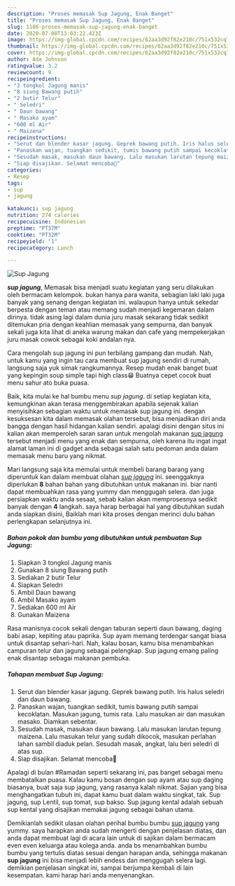 ```yaml
---
description: "Proses memasak Sup Jagung, Enak Banget"
title: "Proses memasak Sup Jagung, Enak Banget"
slug: 1186-proses-memasak-sup-jagung-enak-banget
date: 2020-07-08T13:03:22.423Z
image: https://img-global.cpcdn.com/recipes/62aa3d92f82e210c/751x532cq70/sup-jagung-foto-resep-utama.jpg
thumbnail: https://img-global.cpcdn.com/recipes/62aa3d92f82e210c/751x532cq70/sup-jagung-foto-resep-utama.jpg
cover: https://img-global.cpcdn.com/recipes/62aa3d92f82e210c/751x532cq70/sup-jagung-foto-resep-utama.jpg
author: Ada Johnson
ratingvalue: 3.2
reviewcount: 9
recipeingredient:
- "3 tongkol Jagung manis"
- "8 siung Bawang putih"
- "2 butir Telur"
- " Seledri"
- " Daun bawang"
- " Masako ayam"
- "600 ml Air"
- " Maizena"
recipeinstructions:
- "Serut dan blender kasar jagung. Geprek bawang putih. Iris halus seledri dan daun bawang."
- "Panaskan wajan, tuangkan sedikit, tumis bawang putih sampai kecoklatan. Masukan jagung, tumis rata. Lalu masukan air dan masukan masako. Diamkan sebentar."
- "Sesudah masak, masukan daun bawang. Lalu masukan larutan tepung maizena. Lalu masukan telur yang sudah dikocok, masukan perlahan lahan sambil diaduk pelan. Sesudah masak, angkat, lalu beri seledri di atas sup."
- "Siap disajikan. Selamat mencoba🥰"
categories:
- Resep
tags:
- sup
- jagung

katakunci: sup jagung 
nutrition: 274 calories
recipecuisine: Indonesian
preptime: "PT37M"
cooktime: "PT32M"
recipeyield: "1"
recipecategory: Lunch

---
```



![Sup Jagung](https://img-global.cpcdn.com/recipes/62aa3d92f82e210c/751x532cq70/sup-jagung-foto-resep-utama.jpg)

<b><i>sup jagung</i></b>, Memasak bisa menjadi suatu kegiatan yang seru dilakukan oleh bermacam kelompok. bukan hanya para wanita, sebagian laki laki juga banyak yang senang dengan kegiatan ini. walaupun hanya untuk sekedar berpesta dengan teman atau memang sudah menjadi kegemaran dalam dirinya. tidak asing lagi dalam dunia juru masak sekarang tidak sedikit ditemukan pria dengan keahlian memasak yang sempurna, dan banyak sekali juga kita lihat di aneka warung makan dan cafe yang mempekerjakan juru masak cowok sebagai koki andalan nya.

Cara mengolah sup jagung ini pun terbilang gampang dan mudah. Nah, untuk kamu yang ingin tau cara membuat sup jagung sendiri di rumah, langsung saja yuk simak rangkumannya. Resep mudah enak banget buat yang kepingin soup simple tapi high class😁 Buatnya cepet cocok buat menu sahur ato buka puasa.

Baik, kita mulai ke hal bumbu menu <i>sup jagung</i>. di setiap kegiatan kita, kemungkinan akan terasa menggembirakan apabila sejenak kalian menyisihkan sebagian waktu untuk memasak sup jagung ini. dengan kesuksesan kita dalam memasak olahan tersebut, bisa menjadikan diri anda bangga dengan hasil hidangan kalian sendiri. apalagi disini dengan situs ini kalian akan memperoleh saran saran untuk mengolah makanan <u>sup jagung</u> tersebut menjadi menu yang enak dan sempurna, oleh karena itu ingat ingat alamat laman ini di gadget anda sebagai salah satu pedoman anda dalam memasak menu baru yang nikmat.


Mari langsung saja kita memulai untuk membeli barang barang yang diperuntuk kan dalam membuat olahan <u><i>sup jagung</i></u> ini. seenggaknya diperlukan <b>8</b> bahan bahan yang dibutuhkan untuk makanan ini. biar nanti dapat membuahkan rasa yang yummy dan menggugah selera. dan juga persiapkan waktu anda sesaat, sebab kalian akan memprosesnya sedikit banyak dengan <b>4</b> langkah. saya harap berbagai hal yang dibutuhkan sudah anda siapkan disini, Baiklah mari kita proses dengan merinci dulu bahan perlengkapan selanjutnya ini.

<!--inarticleads1-->

##### Bahan pokok dan bumbu yang dibutuhkan untuk pembuatan Sup Jagung:

1. Siapkan 3 tongkol Jagung manis
1. Gunakan 8 siung Bawang putih
1. Sediakan 2 butir Telur
1. Siapkan  Seledri
1. Ambil  Daun bawang
1. Ambil  Masako ayam
1. Sediakan 600 ml Air
1. Gunakan  Maizena


Rasa manisnya cocok sekali dengan taburan seperti daun bawang, daging babi asap, kepiting atau paprika. Sup ayam memang terdengar sangat biasa untuk disantap sehari-hari. Nah, kalau bosan, kamu bisa menambahkan campuran telur dan jagung sebagai pelengkap. Sup jagung emang paling enak disantap sebagai makanan pembuka. 

<!--inarticleads2-->

##### Tahapan membuat Sup Jagung:

1. Serut dan blender kasar jagung. Geprek bawang putih. Iris halus seledri dan daun bawang.
1. Panaskan wajan, tuangkan sedikit, tumis bawang putih sampai kecoklatan. Masukan jagung, tumis rata. Lalu masukan air dan masukan masako. Diamkan sebentar.
1. Sesudah masak, masukan daun bawang. Lalu masukan larutan tepung maizena. Lalu masukan telur yang sudah dikocok, masukan perlahan lahan sambil diaduk pelan. Sesudah masak, angkat, lalu beri seledri di atas sup.
1. Siap disajikan. Selamat mencoba🥰


Apalagi di bulan #Ramadan seperti sekarang ini, pas banget sebagai menu membatalkan puasa. Kalau kamu bosan dengan sup ayam atau sup daging biasanya, buat saja sup jagung, yang rasanya kalah nikmat. Sajian yang bisa menghangatkan tubuh ini, dapat kamu buat dalam waktu singkat, tak. Sup jagung, sup Lentil, sup tomat, sup bakso. Sup jagung kental adalah sebuah sup kental yang disajikan memakai jagung sebagai bahan utama. 

Demikianlah sedikit ulasan olahan perihal bumbu bumbu <u>sup jagung</u> yang yummy. saya harapkan anda sudah mengerti dengan penjelasan diatas, dan anda dapat membuat lagi di acara lain untuk di sajikan dalam bermacam even even keluarga atau kolega anda. anda bs menambahkan bumbu bumbu yang tertulis diatas sesuai dengan harapan anda, sehingga makanan <b>sup jagung</b> ini bisa menjadi lebih endess dan menggugah selera lagi. demikian penjelasan singkat ini, sampai berjumpa kembali di lain kesempatan. kami harap hari anda menyenangkan.
